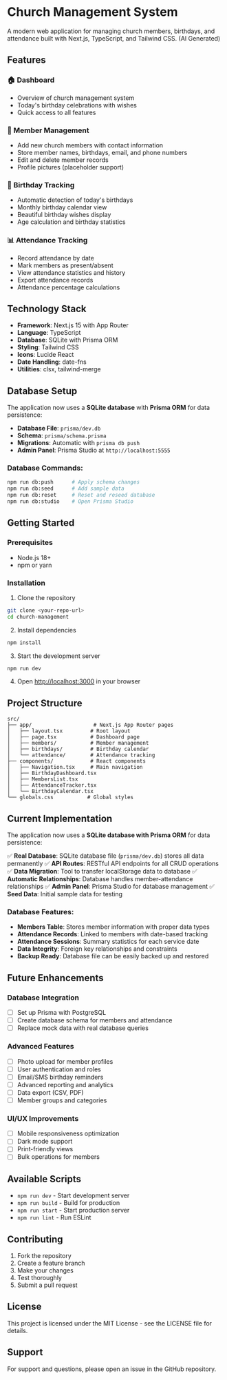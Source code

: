 # Church Management System

A modern web application for managing church members, birthdays, and attendance built with Next.js, TypeScript, and Tailwind CSS. (AI Generated)

## Features

### 🏠 Dashboard
- Overview of church management system
- Today's birthday celebrations with wishes
- Quick access to all features

### 👥 Member Management
- Add new church members with contact information
- Store member names, birthdays, email, and phone numbers
- Edit and delete member records
- Profile pictures (placeholder support)

### 🎂 Birthday Tracking
- Automatic detection of today's birthdays
- Monthly birthday calendar view
- Beautiful birthday wishes display
- Age calculation and birthday statistics

### 📊 Attendance Tracking
- Record attendance by date
- Mark members as present/absent
- View attendance statistics and history
- Export attendance records
- Attendance percentage calculations

## Technology Stack

- **Framework**: Next.js 15 with App Router
- **Language**: TypeScript
- **Database**: SQLite with Prisma ORM
- **Styling**: Tailwind CSS
- **Icons**: Lucide React
- **Date Handling**: date-fns
- **Utilities**: clsx, tailwind-merge

## Database Setup

The application now uses a **SQLite database** with **Prisma ORM** for data persistence:

- **Database File**: `prisma/dev.db`
- **Schema**: `prisma/schema.prisma`
- **Migrations**: Automatic with `prisma db push`
- **Admin Panel**: Prisma Studio at `http://localhost:5555`

### Database Commands:
```bash
npm run db:push      # Apply schema changes
npm run db:seed      # Add sample data
npm run db:reset     # Reset and reseed database
npm run db:studio    # Open Prisma Studio
```

## Getting Started

### Prerequisites
- Node.js 18+ 
- npm or yarn

### Installation

1. Clone the repository
```bash
git clone <your-repo-url>
cd church-management
```

2. Install dependencies
```bash
npm install
```

3. Start the development server
```bash
npm run dev
```

4. Open [http://localhost:3000](http://localhost:3000) in your browser

## Project Structure

```
src/
├── app/                    # Next.js App Router pages
│   ├── layout.tsx         # Root layout
│   ├── page.tsx           # Dashboard page
│   ├── members/           # Member management
│   ├── birthdays/         # Birthday calendar
│   └── attendance/        # Attendance tracking
├── components/            # React components
│   ├── Navigation.tsx     # Main navigation
│   ├── BirthdayDashboard.tsx
│   ├── MembersList.tsx
│   ├── AttendanceTracker.tsx
│   └── BirthdayCalendar.tsx
└── globals.css           # Global styles
```

## Current Implementation

The application now uses a **SQLite database with Prisma ORM** for data persistence:

✅ **Real Database**: SQLite database file (`prisma/dev.db`) stores all data permanently
✅ **API Routes**: RESTful API endpoints for all CRUD operations
✅ **Data Migration**: Tool to transfer localStorage data to database
✅ **Automatic Relationships**: Database handles member-attendance relationships
✅ **Admin Panel**: Prisma Studio for database management
✅ **Seed Data**: Initial sample data for testing

### Database Features:
- **Members Table**: Stores member information with proper data types
- **Attendance Records**: Linked to members with date-based tracking
- **Attendance Sessions**: Summary statistics for each service date
- **Data Integrity**: Foreign key relationships and constraints
- **Backup Ready**: Database file can be easily backed up and restored

## Future Enhancements

### Database Integration
- [ ] Set up Prisma with PostgreSQL
- [ ] Create database schema for members and attendance
- [ ] Replace mock data with real database queries

### Advanced Features
- [ ] Photo upload for member profiles
- [ ] User authentication and roles
- [ ] Email/SMS birthday reminders
- [ ] Advanced reporting and analytics
- [ ] Data export (CSV, PDF)
- [ ] Member groups and categories

### UI/UX Improvements
- [ ] Mobile responsiveness optimization
- [ ] Dark mode support
- [ ] Print-friendly views
- [ ] Bulk operations for members

## Available Scripts

- `npm run dev` - Start development server
- `npm run build` - Build for production
- `npm run start` - Start production server
- `npm run lint` - Run ESLint

## Contributing

1. Fork the repository
2. Create a feature branch
3. Make your changes
4. Test thoroughly
5. Submit a pull request

## License

This project is licensed under the MIT License - see the LICENSE file for details.

## Support

For support and questions, please open an issue in the GitHub repository.
